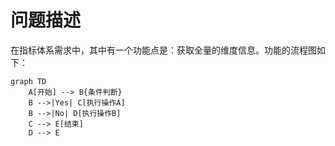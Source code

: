 # 问题描述
在指标体系需求中，其中有一个功能点是：获取全量的维度信息。功能的流程图如下：
```mermaid
graph TD
    A[开始] --> B{条件判断}
    B -->|Yes| C[执行操作A]
    B -->|No| D[执行操作B]
    C --> E[结束]
    D --> E
```

  
